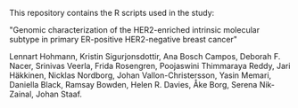 This repository contains the R scripts used in the study:

"Genomic characterization of the HER2-enriched intrinsic molecular subtype in primary ER-positive HER2-negative breast cancer"

Lennart Hohmann, Kristin Sigurjonsdottir, Ana Bosch Campos, Deborah F. Nacer, Srinivas Veerla, Frida Rosengren, Poojaswini Thimmaraya Reddy, Jari Häkkinen, Nicklas Nordborg, Johan Vallon-Christersson, Yasin Memari, Daniella Black, Ramsay Bowden, Helen R. Davies, Åke Borg, Serena Nik-Zainal, Johan Staaf.
